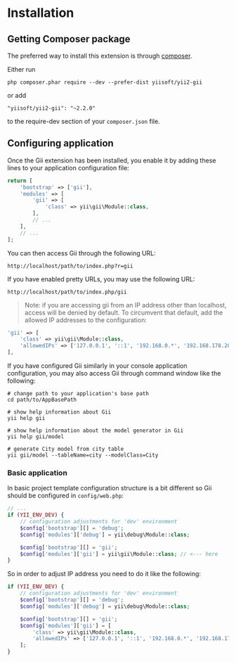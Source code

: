 Installation
============

## Getting Composer package

The preferred way to install this extension is through [composer](http://getcomposer.org/download/).

Either run

```
php composer.phar require --dev --prefer-dist yiisoft/yii2-gii
```

or add

```
"yiisoft/yii2-gii": "~2.2.0"
```

to the require-dev section of your `composer.json` file.


## Configuring application

Once the Gii extension has been installed, you enable it by adding these lines to your application configuration file:

```php
return [
    'bootstrap' => ['gii'],
    'modules' => [
        'gii' => [
            'class' => yii\gii\Module::class,
        ],
        // ...
    ],
    // ...
];
```

You can then access Gii through the following URL:

```
http://localhost/path/to/index.php?r=gii
```

If you have enabled pretty URLs, you may use the following URL:

```
http://localhost/path/to/index.php/gii
```

> Note: if you are accessing gii from an IP address other than localhost, access will be denied by default.
> To circumvent that default, add the allowed IP addresses to the configuration:
>
```php
'gii' => [
    'class' => yii\gii\Module::class,
    'allowedIPs' => ['127.0.0.1', '::1', '192.168.0.*', '192.168.178.20'] // adjust this to your needs
],
```

If you have configured Gii similarly in your console application configuration, you may also access Gii through
command window like the following:

```
# change path to your application's base path
cd path/to/AppBasePath

# show help information about Gii
yii help gii

# show help information about the model generator in Gii
yii help gii/model

# generate City model from city table
yii gii/model --tableName=city --modelClass=City
```

### Basic application

In basic project template configuration structure is a bit different so Gii should be configured in
`config/web.php`:

```php
// ...
if (YII_ENV_DEV) {
    // configuration adjustments for 'dev' environment
    $config['bootstrap'][] = 'debug';
    $config['modules']['debug'] = yii\debug\Module::class;

    $config['bootstrap'][] = 'gii';
    $config['modules']['gii'] = yii\gii\Module::class; // <--- here
}
```

So in order to adjust IP address you need to do it like the following:

```php
if (YII_ENV_DEV) {
    // configuration adjustments for 'dev' environment
    $config['bootstrap'][] = 'debug';
    $config['modules']['debug'] = yii\debug\Module::class;

    $config['bootstrap'][] = 'gii';
    $config['modules']['gii'] = [
        'class' => yii\gii\Module::class,
        'allowedIPs' => ['127.0.0.1', '::1', '192.168.0.*', '192.168.178.20'],
    ];
}
```
